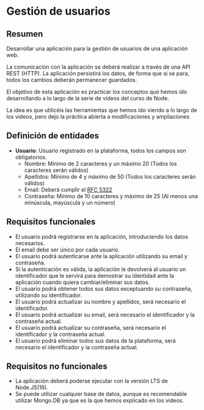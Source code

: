 # Gestión de usuarios

## Resumen

Desarrollar una aplicación para la gestión de usuarios de una aplicación web.

La comunicación con la aplicación se deberá realizar a través de una API REST (HTTP).
La aplicación persistirá los datos, de forma que si se para, todos los cambios deberán permanecer guardados.

El objetivo de esta aplicación es practicar los conceptos que hemos ido desarrollando a lo largo de la serie de videos del curso de Node.

La idea es que utilicéis las herramientas que hemos ido viendo a lo largo de los videos, pero dejo la práctica abierta a modificaciones y ampliaciones

## Definición de entidades
-   **Usuario**: Usuario registrado en la plataforma, todos los campos son obligatorios.
    -   Nombre: Mínimo de 2 caracteres y un máximo 20 (Todos los caracteres serán válidos)
    -   Apellidos: Mínimo de 4 y máximo de 50 (Todos los caracteres serán válidos)
    -   Email: Deberá cumplir el [RFC 5322](https://www.ietf.org/rfc/rfc5322.txt)
    -   Contraseña: Mínimo de 10 caracteres y máximo de 25 (Al menos una minúscula, mayúscula y un número)

## Requisitos funcionales
- El usuario podrá registrarse en la aplicación, introduciendo los datos necesarios.
- El email debe ser único por cada usuario.
- El usuario podrá autenticarse ante la aplicación utilizando su email y contraseña.
- Si la autenticación es válida, la aplicación le devolverá al usuario un identificador que le servirá para demostrar su identidad ante la aplicación cuando quiera cambiar/eliminar sus datos.
- El usuario podrá obtener todos sus datos exceptuando su contraseña, utilizando su identificador.
- El usuario podrá actualizar su nombre y apellidos, será necesario el identificador.
- El usuario podrá actualizar su email, será necesario el identificador y la contraseña actual.
- El usuario podrá actualizar su contraseña, será necesario el identificador y la contraseña actual.
- El usuario podrá eliminar todos sus datos de la plataforma, será necesario el identificador y la contraseña actual.

## Requisitos no funcionales

- La aplicación deberá poderse ejecutar con la versión LTS de Node.JS(16).
- Se puede utilizar cualquier base de datos, aunque es recomendable utilizar Mongo.DB ya que es la que hemos explicado en los videos.
